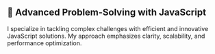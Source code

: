 ## 🚀 Advanced Problem-Solving with JavaScript
I specialize in tackling complex challenges with efficient and innovative JavaScript solutions. My approach emphasizes clarity, scalability, and performance optimization.
